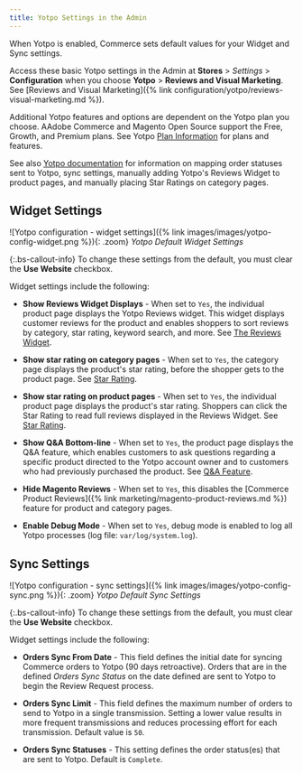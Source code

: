 ```yaml
---
title: Yotpo Settings in the Admin
---
```


When Yotpo is enabled, Commerce sets default values for your Widget and Sync settings.

Access these basic Yotpo settings in the Admin at **Stores** > _Settings_ > **Configuration** when you choose **Yotpo** > **Reviews and Visual Marketing**. See [Reviews and Visual Marketing]({% link configuration/yotpo/reviews-visual-marketing.md %}).

Additional Yotpo features and options are dependent on the Yotpo plan you choose. AAdobe Commerce and Magento Open Source support the Free, Growth, and Premium plans. See Yotpo [Plan Information](https://www.yotpo.com/pricing/) for plans and features.

See also [Yotpo documentation](https://support.yotpo.com/en/article/setting-up-yotpo-on-magento-v22-and-above) for information on mapping order statuses sent to Yotpo, sync settings, manually adding Yotpo's Reviews Widget to product pages, and manually placing Star Ratings on category pages.

## Widget Settings

![Yotpo configuration - widget settings]({% link images/images/yotpo-config-widget.png %}){: .zoom}
_Yotpo Default Widget Settings_

{:.bs-callout-info}
To change these settings from the default, you must clear the **Use Website** checkbox.

Widget settings include the following:

- **Show Reviews Widget Displays** - When set to `Yes`, the individual product page displays the Yotpo Reviews widget. This widget displays customer reviews for the product and enables shoppers to sort reviews by category, star rating, keyword search, and more. See [The Reviews Widget](https://support.yotpo.com/en/article/the-reviews-widget-7793371).

- **Show star rating on category pages** - When set to `Yes`, the category page displays the product's star rating, before the shopper gets to the product page. See [Star Rating](https://support.yotpo.com/en/article/star-rating).

- **Show star rating on product pages** - When set to `Yes`, the individual product page displays the product's star rating. Shoppers can click the Star Rating to read full reviews displayed in the Reviews Widget. See [Star Rating](https://support.yotpo.com/en/article/star-rating).

- **Show Q&A Bottom-line** - When set to `Yes`, the product page displays the Q&A feature, which enables customers to ask questions regarding a specific product directed to the Yotpo account owner and to customers who had previously purchased the product. See [Q&A Feature](https://support.yotpo.com/en/article/questions-answers-feature).

- **Hide Magento Reviews** - When set to `Yes`, this disables the [Commerce Product Reviews]({% link marketing/magento-product-reviews.md %}) feature for product and category pages.

- **Enable Debug Mode** - When set to `Yes`, debug mode is enabled to log all Yotpo processes (log file: `var/log/system.log`).

## Sync Settings

![Yotpo configuration - sync settings]({% link images/images/yotpo-config-sync.png %}){: .zoom}
_Yotpo Default Sync Settings_

{:.bs-callout-info}
To change these settings from the default, you must clear the **Use Website** checkbox.

Widget settings include the following:

- **Orders Sync From Date** - This field defines the initial date for syncing Commerce orders to Yotpo (90 days retroactive). Orders that are in the defined _Orders Sync Status_ on the date defined are sent to Yotpo to begin the Review Request process.

- **Orders Sync Limit** - This field defines the maximum number of orders to send to Yotpo in a single transmission. Setting a lower value results in more frequent transmissions and reduces processing effort for each transmission. Default value is `50`.

- **Orders Sync Statuses** - This setting defines the order status(es) that are sent to Yotpo. Default is `Complete`.

